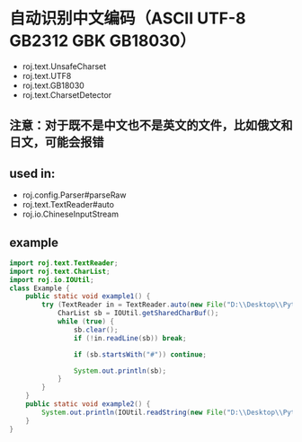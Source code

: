 # 自动识别中文编码（ASCII UTF-8 GB2312 GBK GB18030）
 * roj.text.UnsafeCharset
 * roj.text.UTF8
 * roj.text.GB18030
 * roj.text.CharsetDetector

## 注意：对于既不是中文也不是英文的文件，比如俄文和日文，可能会报错

## used in: 
 * roj.config.Parser#parseRaw
 * roj.text.TextReader#auto
 * roj.io.ChineseInputStream

## example
```java
import roj.text.TextReader;
import roj.text.CharList;
import roj.io.IOUtil;
class Example {
	public static void example1() {
		try (TextReader in = TextReader.auto(new File("D:\\Desktop\\Python39\\phrase-pinyin-data-master.txt"))) {
			CharList sb = IOUtil.getSharedCharBuf();
			while (true) {
				sb.clear();
				if (!in.readLine(sb)) break;

				if (sb.startsWith("#")) continue;

				System.out.println(sb);
			}
		}
	}
	public static void example2() {
		System.out.println(IOUtil.readString(new File("D:\\Desktop\\Python39\\phrase-pinyin-data-master.txt")));
	}
}
```